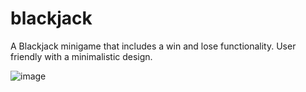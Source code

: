 # blackjack

A Blackjack minigame that includes a win and lose functionality. User friendly with a minimalistic design.

![image](https://user-images.githubusercontent.com/62781023/135569739-eacba528-4e9c-4988-9e22-fe7118f2fb9f.png)
